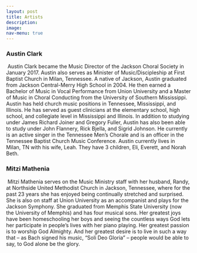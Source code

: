 ```yaml
---
layout: post
title: Artists
description: 
image: 
nav-menu: true
---
```


<h3>Austin Clark</h3>

<p><span class="image left"><img src="{% link assets/images/Austin.webp %}" alt="" /></span>
	Austin Clark became the Music Director of the Jackson Choral Society in January 2017.  
	Austin also serves as Minister of Music/Discipleship at First Baptist Church in Milan, Tennessee.  A native of Jackson, Austin graduated from Jackson Central-Merry High School in 2004.  He then earned a Bachelor of Music in Vocal Performance from Union University and a Master of Music in Choral Conducting from the University of Southern Mississippi.  Austin has held church music positions in Tennessee, Mississippi, and Illinois.  He has served as guest clinicians at the elementary school, high school, and collegiate level in Mississippi and Illinois.  In addition to studying under James Richard Joiner and Gregory Fuller, Austin has also been able to study under John Flannery, Rick Bjella, and Sigrid Johnson.  He currently is an active singer in the Tennessee Men’s Chorale and is an officer in the Tennessee Baptist Church Music Conference.
	Austin currently lives in Milan, TN with his wife, Leah.  They have 3 children, Eli, Everett, and Norah Beth.
</p>

<h3>Mitzi Mathenia</h3>

<p><span class="image right"><img src="{% link assets/images/Mitzi.webp %}" alt="" /></span>
	Mitzi Mathenia serves on the Music Ministry staff with her husband, Randy, at Northside United Methodist Church in Jackson, Tennessee, where for the past 23 years she has enjoyed being continually stretched and surprised. She is also on staff at Union University as an accompanist and plays for the Jackson Symphony. She graduated from Memphis State University (now the University of Memphis) and has four musical sons. Her greatest joys have been homeschooling her boys and seeing the countless ways God lets her participate in people’s lives with her piano playing. Her greatest passion is to worship God Almighty. And her greatest desire is to live in such a way that – as Bach signed his music, “Soli Deo Gloria” – people would be able to say, to God alone be the glory.
	</p>